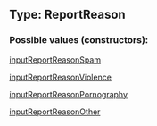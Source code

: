 ## Type: ReportReason  

### Possible values (constructors):

[inputReportReasonSpam](../constructors/inputReportReasonSpam.md)  

[inputReportReasonViolence](../constructors/inputReportReasonViolence.md)  

[inputReportReasonPornography](../constructors/inputReportReasonPornography.md)  

[inputReportReasonOther](../constructors/inputReportReasonOther.md)  

